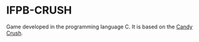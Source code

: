 # IFPB-CRUSH
Game developed in the programming language C. It is based on the [Candy Crush](https://pt.wikipedia.org/wiki/Candy_Crush_Saga).
